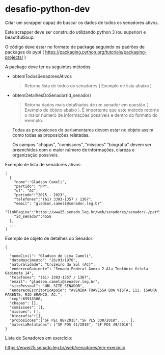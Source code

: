 # desafio-python-dev

Criar um scrapper capaz de buscar os dados de todos os senadores ativos.

Este scrapper deve ser construido utilizando python 3 (ou superior) e beautifulSoup.

O código deve estar no formato de package seguindo os padrões de packages do pypi ( https://packaging.python.org/tutorials/packaging-projects/ )

A package deve ter os seguintes métodos

- obtemTodosSenadoresAtivos
  > Retorna lista de todos os senadores ( Exemplo de lista abaixo )
- obtemDetalhesDoSenador(id_senador)
  > Retorna dados mais detalhados de um senador em questão ( Exemplo de objeto abaixo ). 
  É importante que este método retorne o maior número de informações possíveis e dentro do formato do exemplo.
  
  Todas as proposicoes do parlamentares devem estar no objeto assim como todas as proposições relatadas.
  
  Os campos "chapas", "comissoes", "missoes" "biografia" devem ser preenchidos com o maior número de informações, clareza e organização possíveis.

Exemplo de lista de senadores ativos:

```
[
  {
    "nome":'Gladson Cameli',
    "partido": "PP",
    "uf": "AC",
    "periodo":"2015 - 2023",
    "telefones":"(61) 3303-1357 / 1367",
    "email": "gladson.cameli@senador.leg.br"
    "linkPagina":"https://www25.senado.leg.br/web/senadores/senador/-/perfil/4558",
    "id_senador":4558
  },
  ...
]
```

Exemplo de objeto de detalhes do Senador:

```
{

  "nomeCivil": "Gladson de Lima Cameli",
  "dataNascimento": "26/03/1978",
  "naturalidade": "Cruzeiro do Sul (AC)",
  "enderecoGabinete": "Senado Federal Anexo 2 Ala Teotônio Vilela Gabinete 14",
  "telefones": "(61) 3303-1357 / 1367",
  "email": "gladson.cameli@senador.leg.br",
  "sitePessoal": "URL_SITE_SENADOR",
  "enderecoEscritorioApoio": "AVENIDA TRAVESSA BOA VISTA, 111. ISAURA PARENTE, RIO BRANCO, AC.",
  "cep":69918306,
  "chapas": [],
  "comissoes": [],
  "missoes": [],
  "biografia":[],
  "proposicoes":["SF PEC 88/2015","SF PLS 330/2018", ... ],
  "materiaRelatadas": ["SF PDS 41/2016", "SF PDS 49/2016"]
}
```


Lista de Senadores em exercício:

https://www25.senado.leg.br/web/senadores/em-exercicio
